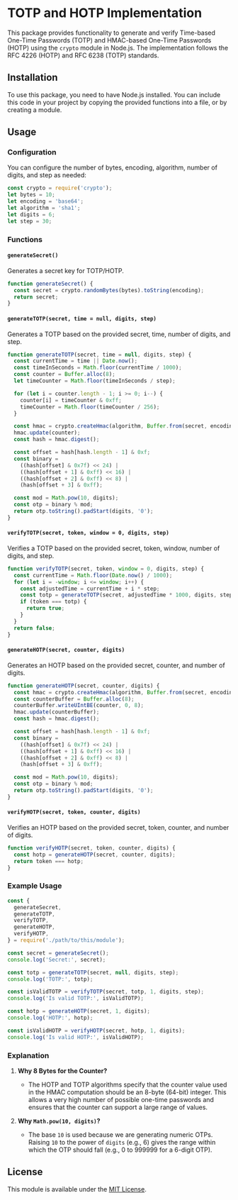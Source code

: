 
# TOTP and HOTP Implementation

This package provides functionality to generate and verify Time-based One-Time Passwords (TOTP) and HMAC-based One-Time Passwords (HOTP) using the `crypto` module in Node.js. The implementation follows the RFC 4226 (HOTP) and RFC 6238 (TOTP) standards.

## Installation

To use this package, you need to have Node.js installed. You can include this code in your project by copying the provided functions into a file, or by creating a module.

## Usage

### Configuration

You can configure the number of bytes, encoding, algorithm, number of digits, and step as needed:

``` javascript
const crypto = require('crypto');
let bytes = 10;
let encoding = 'base64';
let algorithm = 'sha1';
let digits = 6;
let step = 30;
```

### Functions

#### `generateSecret()`

Generates a secret key for TOTP/HOTP.

``` javascript
function generateSecret() {
  const secret = crypto.randomBytes(bytes).toString(encoding);
  return secret;
}
```

#### `generateTOTP(secret, time = null, digits, step)`

Generates a TOTP based on the provided secret, time, number of digits, and step.

``` javascript
function generateTOTP(secret, time = null, digits, step) {
  const currentTime = time || Date.now();
  const timeInSeconds = Math.floor(currentTime / 1000);
  const counter = Buffer.alloc(8);
  let timeCounter = Math.floor(timeInSeconds / step);

  for (let i = counter.length - 1; i >= 0; i--) {
    counter[i] = timeCounter & 0xff;
    timeCounter = Math.floor(timeCounter / 256);
  }

  const hmac = crypto.createHmac(algorithm, Buffer.from(secret, encoding));
  hmac.update(counter);
  const hash = hmac.digest();

  const offset = hash[hash.length - 1] & 0xf;
  const binary =
    ((hash[offset] & 0x7f) << 24) |
    ((hash[offset + 1] & 0xff) << 16) |
    ((hash[offset + 2] & 0xff) << 8) |
    (hash[offset + 3] & 0xff);

  const mod = Math.pow(10, digits);
  const otp = binary % mod;
  return otp.toString().padStart(digits, '0');
}
```

#### `verifyTOTP(secret, token, window = 0, digits, step)`

Verifies a TOTP based on the provided secret, token, window, number of digits, and step.

``` javascript
function verifyTOTP(secret, token, window = 0, digits, step) {
  const currentTime = Math.floor(Date.now() / 1000);
  for (let i = -window; i <= window; i++) {
    const adjustedTime = currentTime + i * step;
    const totp = generateTOTP(secret, adjustedTime * 1000, digits, step);
    if (token === totp) {
      return true;
    }
  }
  return false;
}
```

#### `generateHOTP(secret, counter, digits)`

Generates an HOTP based on the provided secret, counter, and number of digits.

``` javascript
function generateHOTP(secret, counter, digits) {
  const hmac = crypto.createHmac(algorithm, Buffer.from(secret, encoding));
  const counterBuffer = Buffer.alloc(8);
  counterBuffer.writeUIntBE(counter, 0, 8);
  hmac.update(counterBuffer);
  const hash = hmac.digest();

  const offset = hash[hash.length - 1] & 0xf;
  const binary =
    ((hash[offset] & 0x7f) << 24) |
    ((hash[offset + 1] & 0xff) << 16) |
    ((hash[offset + 2] & 0xff) << 8) |
    (hash[offset + 3] & 0xff);

  const mod = Math.pow(10, digits);
  const otp = binary % mod;
  return otp.toString().padStart(digits, '0');
}
```

#### `verifyHOTP(secret, token, counter, digits)`

Verifies an HOTP based on the provided secret, token, counter, and number of digits.

``` javascript
function verifyHOTP(secret, token, counter, digits) {
  const hotp = generateHOTP(secret, counter, digits);
  return token === hotp;
}
```

### Example Usage

``` javascript
const {
  generateSecret,
  generateTOTP,
  verifyTOTP,
  generateHOTP,
  verifyHOTP,
} = require('./path/to/this/module');

const secret = generateSecret();
console.log('Secret:', secret);

const totp = generateTOTP(secret, null, digits, step);
console.log('TOTP:', totp);

const isValidTOTP = verifyTOTP(secret, totp, 1, digits, step);
console.log('Is valid TOTP:', isValidTOTP);

const hotp = generateHOTP(secret, 1, digits);
console.log('HOTP:', hotp);

const isValidHOTP = verifyHOTP(secret, hotp, 1, digits);
console.log('Is valid HOTP:', isValidHOTP);
```

### Explanation

1. **Why 8 Bytes for the Counter?**
   - The HOTP and TOTP algorithms specify that the counter value used in the HMAC computation should be an 8-byte (64-bit) integer. This allows a very high number of possible one-time passwords and ensures that the counter can support a large range of values.

2. **Why `Math.pow(10, digits)`?**
   - The base `10` is used because we are generating numeric OTPs. Raising `10` to the power of `digits` (e.g., 6) gives the range within which the OTP should fall (e.g., 0 to 999999 for a 6-digit OTP).

## License

This module is available under the [MIT License](LICENSE).
